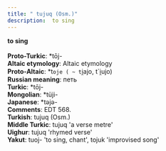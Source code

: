 ```yaml
---
title: " tujuq (Osm.)"
description:  to sing
---
```

<strong> to sing</strong><br><br>
<strong>Proto-Turkic</strong>:  *tōj-<br>
<strong>Altaic etymology</strong>:  Altaic etymology<br>
<strong> Proto-Altaic</strong>:  *t`oje ( ~ t`i̯ajo, t`i̯ujo)<br>
<strong>Russian meaning</strong>:  петь<br>
<strong>Turkic</strong>:  *tōj-<br>
<strong>Mongolian</strong>:  *tüji-<br>
<strong>Japanese</strong>:  *tǝjǝ-<br>
<strong>Comments</strong>:  EDT 568.<br>
<strong>Turkish</strong>:  tujuq (Osm.)<br>
<strong>Middle Turkic</strong>:  tujuq 'a verse metre'<br>
<strong>Uighur</strong>:  tujuq 'rhymed verse'<br>
<strong>Yakut</strong>:  tuoj- 'to sing, chant', tojuk 'improvised song'<br>


